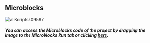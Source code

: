 ## Microblocks


![allScripts509597](https://user-images.githubusercontent.com/112697142/204215312-43418f0e-8b23-425b-acba-a21f6cb694b7.png)


##### You can access the Microblocks code of the project by dragging the image to the Microblocks Run tab or clicking [here](https://microblocks.fun/run/microblocks.html#scripts=GP%20Scripts%0Adepends%20%27PicoBricks%27%20%27Servo%27%20%27Tone%27%0A%0Aspec%20%27%20%27%20%27close%27%20%27close%27%0Ato%20close%20%7B%0A%20%20setServoAngle%20_pb_pin_Motor1%20-60%0A%20%20%27play%20tone%27%20%27D%27%202%20100%0A%20%20sayIt%20%27CLOSE%27%0A%20%20waitMillis%201000%0A%7D%0A%0Aspec%20%27%20%27%20%27down%27%20%27down%27%0Ato%20down%20%7B%0A%20%20repeat%2045%20%7B%0A%20%20%20%20angleupdown%20%2B%3D%20-2%0A%20%20%20%20setServoAngle%20_pb_pin_Motor2%20angleupdown%0A%20%20%20%20sayIt%20angleupdown%0A%20%20%20%20waitMillis%2030%0A%20%20%7D%0A%20%20%27play%20tone%27%20%27C%27%201%20100%0A%7D%0A%0Aspec%20%27%20%27%20%27open%27%20%27open%27%0Ato%20open%20%7B%0A%20%20setServoAngle%20_pb_pin_Motor1%2090%0A%20%20%27play%20tone%27%20%27D%27%202%20100%0A%20%20sayIt%20%27OPEN%27%0A%20%20waitMillis%201000%0A%7D%0A%0Aspec%20%27%20%27%20%27up%27%20%27up%27%0Ato%20up%20%7B%0A%20%20repeat%2045%20%7B%0A%20%20%20%20angleupdown%20%2B%3D%202%0A%20%20%20%20setServoAngle%20_pb_pin_Motor2%20angleupdown%0A%20%20%20%20sayIt%20angleupdown%0A%20%20%20%20waitMillis%2030%0A%20%20%7D%0A%20%20%27play%20tone%27%20%27C%27%201%20100%0A%7D%0A%0Ascript%20982%20-91%20%7B%0AwhenCondition%20%28%28pb_light_sensor%29%20%3C%2090%29%0AsayIt%20%27OBJECT%20detected.%27%0Apb_set_rgb_color%20%28colorSwatch%20190%2046%2018%20255%29%0AwaitMillis%201000%0Apb_beep%201000%0Aopen%0AwaitMillis%20500%0Adown%0AwaitMillis%20500%0Aclose%0AwaitMillis%20500%0Aup%0AwaitMillis%20500%0Apb_set_rgb_color%20%28colorSwatch%2087%20190%2059%20255%29%0Apb_beep%201000%0AsayIt%20%27OBJECT%20moved.%27%0A%7D%0A%0Ascript%20532%20-89%20%7B%0AwhenStarted%0Aclose%0Aangleupdown%20%3D%2090%0AsetServoAngle%20_pb_pin_Motor1%20angleupdown%0Apb_turn_off_RGB%0A%7D%0A%0Ascript%20532%2054%20%7B%0Ato%20up%20%7B%7D%0A%7D%0A%0Ascript%20533%20269%20%7B%0Ato%20down%20%7B%7D%0A%7D%0A%0Ascript%20531%20519%20%7B%0Ato%20open%20%7B%7D%0A%7D%0A%0Ascript%20899%20521%20%7B%0Ato%20close%20%7B%7D%0A%7D%0A%0A "here").

